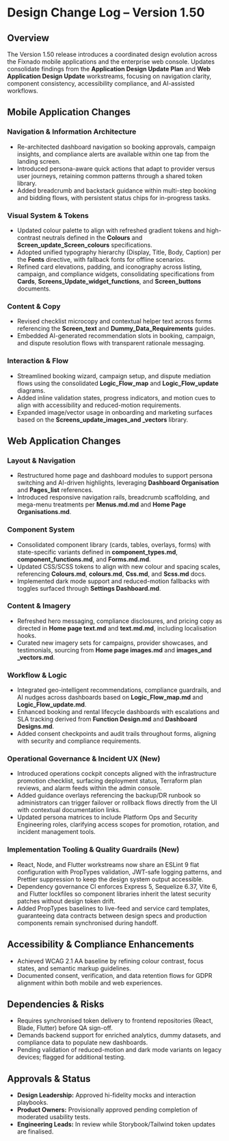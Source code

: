 # Design Change Log – Version 1.50

## Overview
The Version 1.50 release introduces a coordinated design evolution across the Fixnado mobile applications and the enterprise web console. Updates consolidate findings from the **Application Design Update Plan** and **Web Application Design Update** workstreams, focusing on navigation clarity, component consistency, accessibility compliance, and AI-assisted workflows.

## Mobile Application Changes
### Navigation & Information Architecture
- Re-architected dashboard navigation so booking approvals, campaign insights, and compliance alerts are available within one tap from the landing screen.
- Introduced persona-aware quick actions that adapt to provider versus user journeys, retaining common patterns through a shared token library.
- Added breadcrumb and backstack guidance within multi-step booking and bidding flows, with persistent status chips for in-progress tasks.

### Visual System & Tokens
- Updated colour palette to align with refreshed gradient tokens and high-contrast neutrals defined in the **Colours** and **Screen_update_Screen_colours** specifications.
- Adopted unified typography hierarchy (Display, Title, Body, Caption) per the **Fonts** directive, with fallback fonts for offline scenarios.
- Refined card elevations, padding, and iconography across listing, campaign, and compliance widgets, consolidating specifications from **Cards**, **Screens_Update_widget_functions**, and **Screen_buttons** documents.

### Content & Copy
- Revised checklist microcopy and contextual helper text across forms referencing the **Screen_text** and **Dummy_Data_Requirements** guides.
- Embedded AI-generated recommendation slots in booking, campaign, and dispute resolution flows with transparent rationale messaging.

### Interaction & Flow
- Streamlined booking wizard, campaign setup, and dispute mediation flows using the consolidated **Logic_Flow_map** and **Logic_Flow_update** diagrams.
- Added inline validation states, progress indicators, and motion cues to align with accessibility and reduced-motion requirements.
- Expanded image/vector usage in onboarding and marketing surfaces based on the **Screens_update_images_and _vectors** library.

## Web Application Changes
### Layout & Navigation
- Restructured home page and dashboard modules to support persona switching and AI-driven highlights, leveraging **Dashboard Organisation** and **Pages_list** references.
- Introduced responsive navigation rails, breadcrumb scaffolding, and mega-menu treatments per **Menus.md.md** and **Home Page Organisations.md**.

### Component System
- Consolidated component library (cards, tables, overlays, forms) with state-specific variants defined in **component_types.md**, **component_functions.md**, and **Forms.md.md**.
- Updated CSS/SCSS tokens to align with new colour and spacing scales, referencing **Colours.md**, **colours.md**, **Css.md**, and **Scss.md** docs.
- Implemented dark mode support and reduced-motion fallbacks with toggles surfaced through **Settings Dashboard.md**.

### Content & Imagery
- Refreshed hero messaging, compliance disclosures, and pricing copy as directed in **Home page text.md** and **text.md.md**, including localisation hooks.
- Curated new imagery sets for campaigns, provider showcases, and testimonials, sourcing from **Home page images.md** and **images_and _vectors.md**.

### Workflow & Logic
- Integrated geo-intelligent recommendations, compliance guardrails, and AI nudges across dashboards based on **Logic_Flow_map.md** and **Logic_Flow_update.md**.
- Enhanced booking and rental lifecycle dashboards with escalations and SLA tracking derived from **Function Design.md** and **Dashboard Designs.md**.
- Added consent checkpoints and audit trails throughout forms, aligning with security and compliance requirements.

### Operational Governance & Incident UX (New)
- Introduced operations cockpit concepts aligned with the infrastructure promotion checklist, surfacing deployment status, Terraform plan reviews, and alarm feeds within the admin console.
- Added guidance overlays referencing the backup/DR runbook so administrators can trigger failover or rollback flows directly from the UI with contextual documentation links.
- Updated persona matrices to include Platform Ops and Security Engineering roles, clarifying access scopes for promotion, rotation, and incident management tools.

### Implementation Tooling & Quality Guardrails (New)
- React, Node, and Flutter workstreams now share an ESLint 9 flat configuration with PropTypes validation, JWT-safe logging patterns, and Prettier suppression to keep the design system output accessible.
- Dependency governance CI enforces Express 5, Sequelize 6.37, Vite 6, and Flutter lockfiles so component libraries inherit the latest security patches without design token drift.
- Added PropTypes baselines to live-feed and service card templates, guaranteeing data contracts between design specs and production components remain synchronised during handoff.

## Accessibility & Compliance Enhancements
- Achieved WCAG 2.1 AA baseline by refining colour contrast, focus states, and semantic markup guidelines.
- Documented consent, verification, and data retention flows for GDPR alignment within both mobile and web experiences.

## Dependencies & Risks
- Requires synchronised token delivery to frontend repositories (React, Blade, Flutter) before QA sign-off.
- Demands backend support for enriched analytics, dummy datasets, and compliance data to populate new dashboards.
- Pending validation of reduced-motion and dark mode variants on legacy devices; flagged for additional testing.

## Approvals & Status
- **Design Leadership:** Approved hi-fidelity mocks and interaction playbooks.
- **Product Owners:** Provisionally approved pending completion of moderated usability tests.
- **Engineering Leads:** In review while Storybook/Tailwind token updates are finalised.
